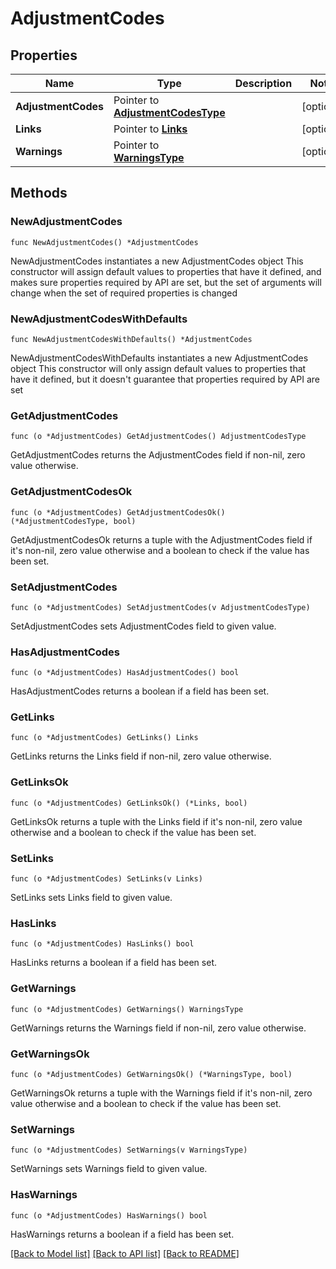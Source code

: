 # AdjustmentCodes

## Properties

Name | Type | Description | Notes
------------ | ------------- | ------------- | -------------
**AdjustmentCodes** | Pointer to [**AdjustmentCodesType**](AdjustmentCodesType.md) |  | [optional] 
**Links** | Pointer to [**Links**](Links.md) |  | [optional] 
**Warnings** | Pointer to [**WarningsType**](WarningsType.md) |  | [optional] 

## Methods

### NewAdjustmentCodes

`func NewAdjustmentCodes() *AdjustmentCodes`

NewAdjustmentCodes instantiates a new AdjustmentCodes object
This constructor will assign default values to properties that have it defined,
and makes sure properties required by API are set, but the set of arguments
will change when the set of required properties is changed

### NewAdjustmentCodesWithDefaults

`func NewAdjustmentCodesWithDefaults() *AdjustmentCodes`

NewAdjustmentCodesWithDefaults instantiates a new AdjustmentCodes object
This constructor will only assign default values to properties that have it defined,
but it doesn't guarantee that properties required by API are set

### GetAdjustmentCodes

`func (o *AdjustmentCodes) GetAdjustmentCodes() AdjustmentCodesType`

GetAdjustmentCodes returns the AdjustmentCodes field if non-nil, zero value otherwise.

### GetAdjustmentCodesOk

`func (o *AdjustmentCodes) GetAdjustmentCodesOk() (*AdjustmentCodesType, bool)`

GetAdjustmentCodesOk returns a tuple with the AdjustmentCodes field if it's non-nil, zero value otherwise
and a boolean to check if the value has been set.

### SetAdjustmentCodes

`func (o *AdjustmentCodes) SetAdjustmentCodes(v AdjustmentCodesType)`

SetAdjustmentCodes sets AdjustmentCodes field to given value.

### HasAdjustmentCodes

`func (o *AdjustmentCodes) HasAdjustmentCodes() bool`

HasAdjustmentCodes returns a boolean if a field has been set.

### GetLinks

`func (o *AdjustmentCodes) GetLinks() Links`

GetLinks returns the Links field if non-nil, zero value otherwise.

### GetLinksOk

`func (o *AdjustmentCodes) GetLinksOk() (*Links, bool)`

GetLinksOk returns a tuple with the Links field if it's non-nil, zero value otherwise
and a boolean to check if the value has been set.

### SetLinks

`func (o *AdjustmentCodes) SetLinks(v Links)`

SetLinks sets Links field to given value.

### HasLinks

`func (o *AdjustmentCodes) HasLinks() bool`

HasLinks returns a boolean if a field has been set.

### GetWarnings

`func (o *AdjustmentCodes) GetWarnings() WarningsType`

GetWarnings returns the Warnings field if non-nil, zero value otherwise.

### GetWarningsOk

`func (o *AdjustmentCodes) GetWarningsOk() (*WarningsType, bool)`

GetWarningsOk returns a tuple with the Warnings field if it's non-nil, zero value otherwise
and a boolean to check if the value has been set.

### SetWarnings

`func (o *AdjustmentCodes) SetWarnings(v WarningsType)`

SetWarnings sets Warnings field to given value.

### HasWarnings

`func (o *AdjustmentCodes) HasWarnings() bool`

HasWarnings returns a boolean if a field has been set.


[[Back to Model list]](../README.md#documentation-for-models) [[Back to API list]](../README.md#documentation-for-api-endpoints) [[Back to README]](../README.md)


